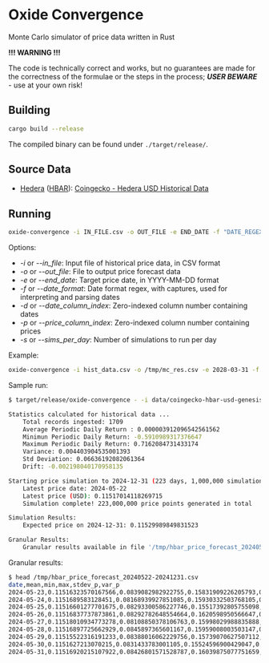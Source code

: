 # Oxide Convergence

Monte Carlo simulator of price data written in Rust

**!!! WARNING !!!**

The code is technically correct and works, but no guarantees are made for the correctness of the formulae or the steps in the process; **_USER BEWARE_** - use at your own risk!

## Building

```sh
cargo build --release
```

The compiled binary can be found under `./target/release/`.

## Source Data
- [Hedera](https://hedera.com/) ([HBAR](https://hedera.com/hbar)): [Coingecko - Hedera USD Historical Data](https://www.coingecko.com/en/coins/hedera/historical_data)

## Running

```sh
oxide-convergence -i IN_FILE.csv -o OUT_FILE -e END_DATE -f "DATE_REGEX" -d DATE_COLUMN_INDEX -p PRICE_COLUMN_INDEX -s INTEGER
```

Options:

- _-i_ or _--in_file_: Input file of historical price data, in CSV format
- _-o_ or _--out_file_: File to output price forecast data
- _-e_ or _--end_date_: Target price date, in YYYY-MM-DD format
- _-f_ or _--date_format_: Date format regex, with captures, used for interpreting and parsing dates
- _-d_ or _--date_column_index_: Zero-indexed column number containing dates
- _-p_ or _--price_column_index_: Zero-indexed column number containing prices
- _-s_ or _--sims_per_day_: Number of simulations to run per day

Example:

```sh
oxide-convergence -i hist_data.csv -o /tmp/mc_res.csv -e 2028-03-31 -f "^(\d{4})-(\d{2})-(\d{2}).*$" -d0 -p1 -s 5000
```

Sample run:

```sh
$ target/release/oxide-convergence - -i data/coingecko-hbar-usd-genesis-20240522.csv -o /tmp/hbar_price_forecast_20240522-20241231.csv -e 2024-12-31 -f '^(\d{4})-(\d{2})-(\d{2}).*$' -d0 -p1 -s 1000000`

Statistics calculated for historical data ...
    Total records ingested: 1709
    Average Periodic Daily Return : 0.000003912096542561562
    Minimun Periodic Daily Return: -0.5910989317376647
    Maximum Periodic Daily Return: 0.7162084731433174
    Variance: 0.004403904535001393
    Std Deviation: 0.06636192082061364
    Drift: -0.002198040170958135

Starting price simulation to 2024-12-31 (223 days, 1,000,000 simulations per day) ...
    Latest price date: 2024-05-22
    Latest price (USD): 0.11517014118269715
    Simulation complete! 223,000,000 price points generated in total

Simulation Results:
    Expected price on 2024-12-31: 0.11529989849831523

Granular Results:
    Granular results available in file '/tmp/hbar_price_forecast_20240522-20241231.csv'
```

Granular results:

```sh
$ head /tmp/hbar_price_forecast_20240522-20241231.csv 
date,mean,min,max,stdev_p,var_p
2024-05-23,0.11516323570167566,0.0839082982922755,0.15831909226205793,0.007648172508418186,0.00005849454271852373
2024-05-24,0.1151689583128451,0.08168939927851085,0.15930332503768105,0.007655587278523286,0.00005860801657908758
2024-05-25,0.11516601277701675,0.08293300586227746,0.15517392805755098,0.007650689241921117,0.00005853304587644752
2024-05-26,0.11516837737873861,0.08292782648554664,0.1620598950566647,0.007655203630621842,0.000058602142626285835
2024-05-27,0.11518010934773278,0.08108850378106763,0.15998029988835888,0.007656924789108562,0.000058628497226065194
2024-05-28,0.11516897725662929,0.0845897365601167,0.15959008003503147,0.007652190895622956,0.00005855602550305485
2024-05-29,0.11515522316191233,0.08388016062229756,0.15739070627507112,0.007663907589648068,0.00005873547954266526
2024-05-30,0.1151627213070215,0.0831433783001105,0.15524596900429047,0.007652309325092416,0.00005855783800689635
2024-05-31,0.11516920215107922,0.08426801571528787,0.16039875077751659,0.007650165380773309,0.000058525030353182424
```

